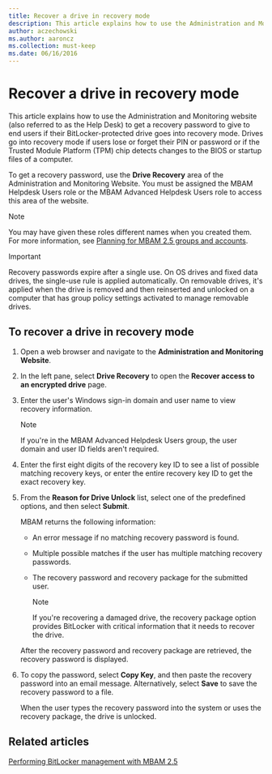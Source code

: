 ```yaml
---
title: Recover a drive in recovery mode
description: This article explains how to use the Administration and Monitoring website (also referred to as the Help Desk) to get a recovery password to give to end users if their BitLocker-protected drive goes into recovery mode.
author: aczechowski
ms.author: aaroncz
ms.collection: must-keep
ms.date: 06/16/2016
---
```


# Recover a drive in recovery mode

This article explains how to use the Administration and Monitoring website (also referred to as the Help Desk) to get a recovery password to give to end users if their BitLocker-protected drive goes into recovery mode. Drives go into recovery mode if users lose or forget their PIN or password or if the Trusted Module Platform (TPM) chip detects changes to the BIOS or startup files of a computer.

To get a recovery password, use the **Drive Recovery** area of the Administration and Monitoring Website. You must be assigned the MBAM Helpdesk Users role or the MBAM Advanced Helpdesk Users role to access this area of the website.

> [!NOTE]
> You may have given these roles different names when you created them. For more information, see [Planning for MBAM 2.5 groups and accounts](planning-for-mbam-25-groups-and-accounts.md#bkmk-helpdesk-roles).

> [!IMPORTANT]
> Recovery passwords expire after a single use. On OS drives and fixed data drives, the single-use rule is applied automatically. On removable drives, it's applied when the drive is removed and then reinserted and unlocked on a computer that has group policy settings activated to manage removable drives.

## To recover a drive in recovery mode

1.  Open a web browser and navigate to the **Administration and Monitoring Website**.

2.  In the left pane, select **Drive Recovery** to open the **Recover access to an encrypted drive** page.

3.  Enter the user's Windows sign-in domain and user name to view recovery information.

    > [!NOTE]
    > If you're in the MBAM Advanced Helpdesk Users group, the user domain and user ID fields aren't required.

4.  Enter the first eight digits of the recovery key ID to see a list of possible matching recovery keys, or enter the entire recovery key ID to get the exact recovery key.

5.  From the **Reason for Drive Unlock** list, select one of the predefined options, and then select **Submit**.

    MBAM returns the following information:

    - An error message if no matching recovery password is found.

    - Multiple possible matches if the user has multiple matching recovery passwords.

    - The recovery password and recovery package for the submitted user.

        > [!NOTE]
        > If you're recovering a damaged drive, the recovery package option provides BitLocker with critical information that it needs to recover the drive.

    After the recovery password and recovery package are retrieved, the recovery password is displayed.

6. To copy the password, select **Copy Key**, and then paste the recovery password into an email message. Alternatively, select **Save** to save the recovery password to a file.

   When the user types the recovery password into the system or uses the recovery package, the drive is unlocked.

## Related articles

[Performing BitLocker management with MBAM 2.5](performing-bitlocker-management-with-mbam-25.md)
